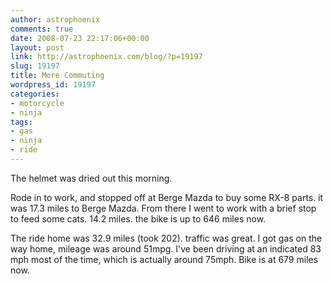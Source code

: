 ```yaml
---
author: astrophoenix
comments: true
date: 2008-07-23 22:17:06+00:00
layout: post
link: http://astrophoenix.com/blog/?p=19197
slug: 19197
title: More Commuting
wordpress_id: 19197
categories:
- motorcycle
- ninja
tags:
- gas
- ninja
- ride
---
```


The helmet was dried out this morning.

Rode in to work, and stopped off at Berge Mazda to buy some RX-8 parts. it was 17.3 miles to Berge Mazda. From there I went to work with a brief stop to feed some cats. 14.2 miles. the bike is up to 646 miles now.

The ride home was 32.9 miles (took 202). traffic was great. I got gas on the way home, mileage was around 51mpg. I've been driving at an indicated 83 mph most of the time, which is actually around 75mph. Bike is at 679 miles now.
